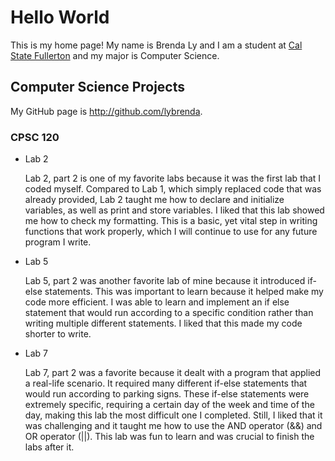 # Hello World

This is my home page! My name is Brenda Ly and I am a student at [Cal State Fullerton](http://www.fullerton.edu/) and my major is Computer Science.

## Computer Science Projects

My GitHub page is http://github.com/lybrenda.

### CPSC 120

* Lab 2

    Lab 2, part 2 is one of my favorite labs because it was the first lab that I coded myself. Compared to Lab 1, which simply replaced code that was already provided, Lab 2 taught me how to declare and initialize variables, as well as print and store variables. I liked that this lab showed me how to check my formatting. This is a basic, yet vital step in writing functions that work properly, which I will continue to use for any future program I write.

* Lab 5

    Lab 5, part 2 was another favorite lab of mine because it introduced if-else statements. This was important to learn because it helped make my code more efficient. I was able to learn and implement an if else statement that would run according to a specific condition rather than writing multiple different statements. I liked that this made my code shorter to write.

* Lab 7

    Lab 7, part 2 was a favorite because it dealt with a program that applied a real-life scenario. It required many different if-else statements that would run according to parking signs. These if-else statements were extremely specific, requiring a certain day of the week and time of the day, making this lab the most difficult one I completed. Still, I liked that it was challenging and it taught me how to use the AND operator (&&) and OR operator (||). This lab was fun to learn and was crucial to finish the labs after it.

